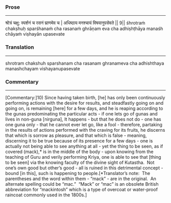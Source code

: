 ### Prose 
 --- 
श्रोत्रं चक्षु: स्पर्शनं च रसनं घ्राणमेव च |
अधिष्ठाय मनश्चायं विषयानुपसेवते || 9||
śhrotraṁ chakṣhuḥ sparśhanaṁ cha rasanaṁ ghrāṇam eva cha
adhiṣhṭhāya manaśh chāyaṁ viṣhayān upasevate

### Translation 
 --- 
shrotram chakshuh sparshanam cha rasanam ghranameva cha adhishthaya manashchayam vishayanupasevate

### Commentary 
 --- 
[Commentary:]10) Since having taken birth, [he] has only been continuously performing actions with the desire for results, and steadfastly going on and going on, is remaining [here] for a few days, and he is reaping according to the gunas predominating the particular acts - if one lets go of gunas and lives in non-guna [nirguna], It happens - but that he does not do - one has one guna only - that he cannot ever let go, like a fool - therefore, partaking in the results of actions performed with the craving for its fruits, he discerns that which is sorrow as pleasure, and that which is false - meaning, discerning it to be true because of its presence for a few days - one is actually not being able to see anything at all - yet the thing to be seen, as if covered (mack),* is in the middle of the body - upon knowing from the teaching of Guru and verily performing Kriya, one is able to see that [thing to be seen] via the knowing faculty of the divine sight of Kutastha.  Not one’s own good but other’s good - all is ruined in this detrimental concept - bound [in this], such is happening to people.[*Translator’s note:  The parentheses and the word within them - “mack” - are in the original.  An alternate spelling could be “mac.”  “Mack” or “mac” is an obsolete British abbreviation for “mackintosh” which is a type of overcoat or water-proof raincoat commonly used in the 1800s.]
